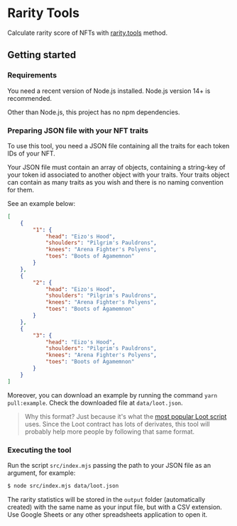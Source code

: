 # Rarity Tools

Calculate rarity score of NFTs with [rarity.tools](https://raritytools.medium.com/ranking-rarity-understanding-rarity-calculation-methods-86ceaeb9b98c) method.

## Getting started

### Requirements

You need a recent version of Node.js installed. Node.js version 14+ is recommended.

Other than Node.js, this project has no npm dependencies.

### Preparing JSON file with your NFT traits

To use this tool, you need a JSON file containing all the traits for each token IDs of your NFT.

Your JSON file must contain an array of objects, containing a string-key of your token id associated to another object with your traits. Your traits object can contain as many traits as you wish and there is no naming convention for them.

See an example below:

```json
[
	{
		"1": {
			"head": "Eizo's Hood",
			"shoulders": "Pilgrim's Pauldrons",
			"knees": "Arena Fighter's Polyens",
			"toes": "Boots of Agamemnon"
		}
	},
	{
		"2": {
			"head": "Eizo's Hood",
			"shoulders": "Pilgrim's Pauldrons",
			"knees": "Arena Fighter's Polyens",
			"toes": "Boots of Agamemnon"
		}
	},
	{
		"3": {
			"head": "Eizo's Hood",
			"shoulders": "Pilgrim's Pauldrons",
			"knees": "Arena Fighter's Polyens",
			"toes": "Boots of Agamemnon"
		}
	}
]
```

Moreover, you can download an example by running the command `yarn pull:example`. Check the downloaded file at `data/loot.json`.

> Why this format? Just because it's what the [most popular Loot script](https://github.com/Anish-Agnihotri/dhof-loot) uses. Since the Loot contract has lots of derivates, this tool will probably help more people by following that same format.

### Executing the tool

Run the script `src/index.mjs` passing the path to your JSON file as an argument, for example:

```sh
$ node src/index.mjs data/loot.json
```

The rarity statistics will be stored in the `output` folder (automatically created) with the same name as your input file, but with a CSV extension. Use Google Sheets or any other spreadsheets application to open it.
